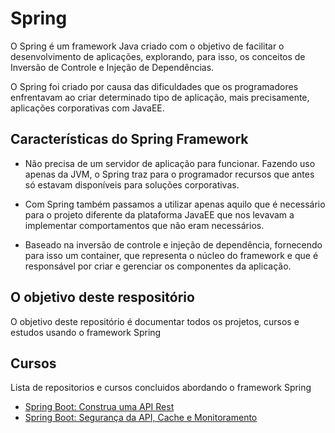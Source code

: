 # Spring
O Spring é um framework Java criado com o objetivo de facilitar o desenvolvimento de aplicações, explorando, para isso, os conceitos de Inversão de Controle e Injeção de Dependências.

O Spring foi criado por causa das dificuldades que os programadores enfrentavam ao criar determinado tipo de aplicação, mais precisamente, aplicações corporativas com JavaEE.

## Características do Spring Framework

+ Não precisa de um servidor de aplicação para funcionar. Fazendo uso apenas da JVM, o Spring traz para o programador recursos que antes só estavam disponíveis para soluções corporativas.

+ Com Spring também passamos a utilizar apenas aquilo que é necessário para o projeto diferente da plataforma JavaEE que nos levavam a implementar comportamentos que não eram necessários.

+ Baseado na inversão de controle e injeção de dependência, fornecendo para isso um container, que representa o núcleo do framework e que é responsável por criar e gerenciar os componentes da aplicação.

## O objetivo deste respositório

O objetivo deste repositório é documentar todos os projetos, cursos e estudos usando o framework Spring

## Cursos

Lista de repositorios e cursos concluidos abordando o framework Spring

+ [Spring Boot: Construa uma API Rest](spring-boot-parte01)
+ [Spring Boot: Segurança da API, Cache e Monitoramento](spring-boot-parte02)
